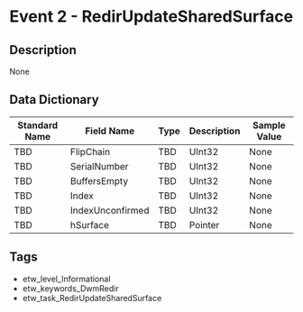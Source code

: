 # Event 2 - RedirUpdateSharedSurface

## Description
None

## Data Dictionary
|Standard Name|Field Name|Type|Description|Sample Value|
|---|---|---|---|---|
|TBD|FlipChain|TBD|UInt32|None|None|
|TBD|SerialNumber|TBD|UInt32|None|None|
|TBD|BuffersEmpty|TBD|UInt32|None|None|
|TBD|Index|TBD|UInt32|None|None|
|TBD|IndexUnconfirmed|TBD|UInt32|None|None|
|TBD|hSurface|TBD|Pointer|None|None|

## Tags
* etw_level_Informational
* etw_keywords_DwmRedir
* etw_task_RedirUpdateSharedSurface